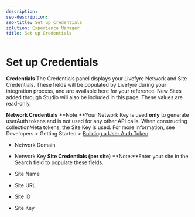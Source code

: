 ```yaml
---
description: 
seo-description: 
seo-title: Set up Credentials
solution: Experience Manager
title: Set up Credentials
---
```


# Set up Credentials

**Credentials**
The Credentials panel displays your Livefyre Network and Site Credentials. These fields will be populated by Livefyre during your integration process, and are available here for your reference. New Sites added through Studio will also be included in this page. These values are read-only.

**Network Credentials**
**Note:**Your Network Key is used **only** to generate userAuth tokens and is not used for any other API calls. When constructing collectionMeta tokens, the Site Key is used. For more information, see Developers &gt; Getting Started &gt; [Building a User Auth Token](https://answers.livefyre.com/developers/getting-started/tokens/auth/).

* Network Domain
* Network Key
**Site Credentials (per site)**
**Note:**Enter your site in the Search field to populate these fields.

* Site Name
* Site URL
* Site ID
* Site Key

